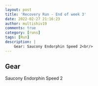 ```yaml
---
layout: post
title: 'Recovery Run - End of week 3'
date: 2022-02-27 21:16:23
author: multishiv19
comments: true
category: [runs]
tags: [Run]
description: |
    Gear: Saucony Endorphin Speed 2<br/>
---
```


## Gear
Saucony Endorphin Speed 2



<div width='100%' class='strava-embed-placeholder' data-embed-type='activity' data-embed-id='6744326253'></div>
<script src='https://strava-embeds.com/embed.js'></script>
